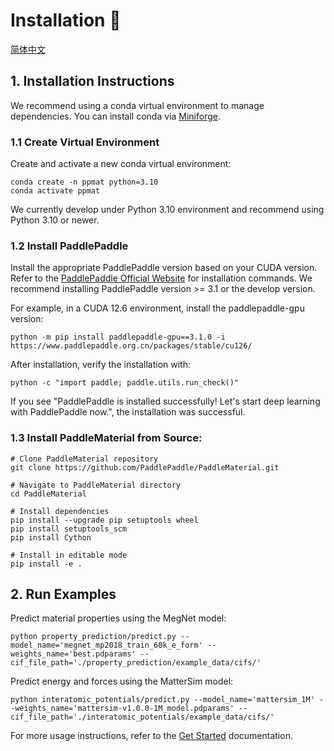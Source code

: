 # Installation 🔧

[简体中文](./install_cn.md)

## 1. Installation Instructions

We recommend using a conda virtual environment to manage dependencies. You can install conda via [Miniforge](https://github.com/conda-forge/miniforge).

### 1.1 Create Virtual Environment
Create and activate a new conda virtual environment:

    conda create -n ppmat python=3.10
    conda activate ppmat

We currently develop under Python 3.10 environment and recommend using Python 3.10 or newer.

### 1.2 Install PaddlePaddle
Install the appropriate PaddlePaddle version based on your CUDA version. Refer to the [PaddlePaddle Official Website](https://www.paddlepaddle.org.cn/install/quick) for installation commands. We recommend installing PaddlePaddle version >= 3.1 or the develop version.

For example, in a CUDA 12.6 environment, install the paddlepaddle-gpu version:

    python -m pip install paddlepaddle-gpu==3.1.0 -i https://www.paddlepaddle.org.cn/packages/stable/cu126/

After installation, verify the installation with:

    python -c "import paddle; paddle.utils.run_check()"

If you see "PaddlePaddle is installed successfully! Let's start deep learning with PaddlePaddle now.", the installation was successful.

### 1.3 Install PaddleMaterial from Source:

    # Clone PaddleMaterial repository
    git clone https://github.com/PaddlePaddle/PaddleMaterial.git

    # Navigate to PaddleMaterial directory
    cd PaddleMaterial

    # Install dependencies
    pip install --upgrade pip setuptools wheel
    pip install setuptools_scm
    pip install Cython

    # Install in editable mode
    pip install -e .

## 2. Run Examples

Predict material properties using the MegNet model:

    python property_prediction/predict.py --model_name='megnet_mp2018_train_60k_e_form' --weights_name='best.pdparams' --cif_file_path='./property_prediction/example_data/cifs/'

Predict energy and forces using the MatterSim model:

    python interatomic_potentials/predict.py --model_name='mattersim_1M' --weights_name='mattersim-v1.0.0-1M_model.pdparams' --cif_file_path='./interatomic_potentials/example_data/cifs/'

For more usage instructions, refer to the [Get Started](./get_started.md) documentation.
